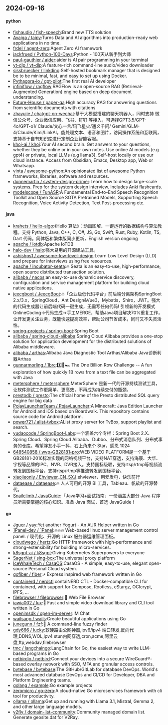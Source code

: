 ## 2024-09-16

#### python
* [fishaudio / fish-speech](https://github.com/fishaudio/fish-speech):Brand new TTS solution
* [Avaiga / taipy](https://github.com/Avaiga/taipy):Turns Data and AI algorithms into production-ready web applications in no time.
* [frdel / agent-zero](https://github.com/frdel/agent-zero):Agent Zero AI framework
* [jackfrued / Python-100-Days](https://github.com/jackfrued/Python-100-Days):Python - 100天从新手到大师
* [paul-gauthier / aider](https://github.com/paul-gauthier/aider):aider is AI pair programming in your terminal
* [yt-dlp / yt-dlp](https://github.com/yt-dlp/yt-dlp):A feature-rich command-line audio/video downloader
* [sissbruecker / linkding](https://github.com/sissbruecker/linkding):Self-hosted bookmark manager that is designed be to be minimal, fast, and easy to set up using Docker.
* [Pythagora-io / gpt-pilot](https://github.com/Pythagora-io/gpt-pilot):The first real AI developer
* [infiniflow / ragflow](https://github.com/infiniflow/ragflow):RAGFlow is an open-source RAG (Retrieval-Augmented Generation) engine based on deep document understanding.
* [Future-House / paper-qa](https://github.com/Future-House/paper-qa):High accuracy RAG for answering questions from scientific documents with citations
* [zhayujie / chatgpt-on-wechat](https://github.com/zhayujie/chatgpt-on-wechat):基于大模型搭建的聊天机器人，同时支持 微信公众号、企业微信应用、飞书、钉钉 等接入，可选择GPT3.5/GPT-4o/GPT-o1/ Claude/文心一言/讯飞星火/通义千问/ Gemini/GLM-4/Claude/Kimi/LinkAI，能处理文本、语音和图片，访问操作系统和互联网，支持基于自有知识库进行定制企业智能客服。
* [khoj-ai / khoj](https://github.com/khoj-ai/khoj):Your AI second brain. Get answers to your questions, whether they be online or in your own notes. Use online AI models (e.g gpt4) or private, local LLMs (e.g llama3). Self-host locally or use our cloud instance. Access from Obsidian, Emacs, Desktop app, Web or Whatsapp.
* [vinta / awesome-python](https://github.com/vinta/awesome-python):An opinionated list of awesome Python frameworks, libraries, software and resources.
* [donnemartin / system-design-primer](https://github.com/donnemartin/system-design-primer):Learn how to design large-scale systems. Prep for the system design interview. Includes Anki flashcards.
* [modelscope / FunASR](https://github.com/modelscope/FunASR):A Fundamental End-to-End Speech Recognition Toolkit and Open Source SOTA Pretrained Models, Supporting Speech Recognition, Voice Activity Detection, Text Post-processing etc.

#### java
* [krahets / hello-algo](https://github.com/krahets/hello-algo):《Hello 算法》：动画图解、一键运行的数据结构与算法教程。支持 Python, Java, C++, C, C#, JS, Go, Swift, Rust, Ruby, Kotlin, TS, Dart 代码。简体版和繁体版同步更新，English version ongoing
* [apache / iotdb](https://github.com/apache/iotdb):Apache IoTDB
* [halo-dev / halo](https://github.com/halo-dev/halo):强大易用的开源建站工具。
* [ashishps1 / awesome-low-level-design](https://github.com/ashishps1/awesome-low-level-design):Learn Low Level Design (LLD) and prepare for interviews using free resources.
* [apache / incubator-seata](https://github.com/apache/incubator-seata):🔥 Seata is an easy-to-use, high-performance, open source distributed transaction solution.
* [alibaba / nacos](https://github.com/alibaba/nacos):an easy-to-use dynamic service discovery, configuration and service management platform for building cloud native applications.
* [jeecgboot / JeecgBoot](https://github.com/jeecgboot/JeecgBoot):🔥「企业级低代码平台」前后端分离架构SpringBoot 2.x/3.x，SpringCloud，Ant Design&Vue3，Mybatis，Shiro，JWT。强大的代码生成器让前后端代码一键生成，无需写任何代码! 引领新的开发模式OnlineCoding->代码生成->手工MERGE，帮助Java项目解决70%重复工作，让开发更关注业务，既能快速提高效率，帮助公司节省成本，同时又不失灵活性。
* [spring-projects / spring-boot](https://github.com/spring-projects/spring-boot):Spring Boot
* [alibaba / spring-cloud-alibaba](https://github.com/alibaba/spring-cloud-alibaba):Spring Cloud Alibaba provides a one-stop solution for application development for the distributed solutions of Alibaba middleware.
* [alibaba / arthas](https://github.com/alibaba/arthas):Alibaba Java Diagnostic Tool Arthas/Alibaba Java诊断利器Arthas
* [gunnarmorling / 1brc](https://github.com/gunnarmorling/1brc):1️⃣🐝🏎️ The One Billion Row Challenge -- A fun exploration of how quickly 1B rows from a text file can be aggregated with Java
* [metersphere / metersphere](https://github.com/metersphere/metersphere):MeterSphere 是新一代的开源持续测试工具，让软件测试工作更简单、更高效，不再成为持续交付的瓶颈。
* [prestodb / presto](https://github.com/prestodb/presto):The official home of the Presto distributed SQL query engine for big data
* [PojavLauncherTeam / PojavLauncher](https://github.com/PojavLauncherTeam/PojavLauncher):A Minecraft: Java Edition Launcher for Android and iOS based on Boardwalk. This repository contains source code for Android platform.
* [power721 / alist-tvbox](https://github.com/power721/alist-tvbox):AList proxy server for TvBox, support playlist and search.
* [yudaocode / SpringBoot-Labs](https://github.com/yudaocode/SpringBoot-Labs):一个涵盖六个专栏：Spring Boot 2.X、Spring Cloud、Spring Cloud Alibaba、Dubbo、分布式消息队列、分布式事务的仓库。希望胖友小手一抖，右上角来个 Star，感恩 1024
* [648540858 / wvp-GB28181-pro](https://github.com/648540858/wvp-GB28181-pro):WEB VIDEO PLATFORM是一个基于GB28181-2016标准实现的网络视频平台，支持NAT穿透，支持海康、大华、宇视等品牌的IPC、NVR、DVR接入。支持国标级联，支持rtsp/rtmp等视频流转发到国标平台，支持rtsp/rtmp等推流转发到国标平台。
* [xiaojieonly / Ehviewer_CN_SXJ](https://github.com/xiaojieonly/Ehviewer_CN_SXJ):ehviewer，用爱发电，快乐前行
* [dataease / dataease](https://github.com/dataease/dataease):🔥 人人可用的开源 BI 工具，Tableau、帆软的开源替代。
* [Snailclimb / JavaGuide](https://github.com/Snailclimb/JavaGuide):「Java学习+面试指南」一份涵盖大部分 Java 程序员所需要掌握的核心知识。准备 Java 面试，首选 JavaGuide！

#### go
* [Jguer / yay](https://github.com/Jguer/yay):Yet another Yogurt - An AUR Helper written in Go
* [1Panel-dev / 1Panel](https://github.com/1Panel-dev/1Panel):🔥🔥🔥 Web-based linux server management control panel. / 现代化、开源的 Linux 服务器运维管理面板。
* [cloudwego / hertz](https://github.com/cloudwego/hertz):Go HTTP framework with high-performance and strong-extensibility for building micro-services.
* [k8sgpt-ai / k8sgpt](https://github.com/k8sgpt-ai/k8sgpt):Giving Kubernetes Superpowers to everyone
* [SagerNet / sing-box](https://github.com/SagerNet/sing-box):The universal proxy platform
* [IceWhaleTech / CasaOS](https://github.com/IceWhaleTech/CasaOS):CasaOS - A simple, easy-to-use, elegant open-source Personal Cloud system.
* [gofiber / fiber](https://github.com/gofiber/fiber):⚡️ Express inspired web framework written in Go
* [containerd / nerdctl](https://github.com/containerd/nerdctl):contaiNERD CTL - Docker-compatible CLI for containerd, with support for Compose, Rootless, eStargz, OCIcrypt, IPFS, ...
* [filebrowser / filebrowser](https://github.com/filebrowser/filebrowser):📂 Web File Browser
* [iawia002 / lux](https://github.com/iawia002/lux):👾 Fast and simple video download library and CLI tool written in Go
* [openimsdk / open-im-server](https://github.com/openimsdk/open-im-server):IM Chat
* [wailsapp / wails](https://github.com/wailsapp/wails):Create beautiful applications using Go
* [junegunn / fzf](https://github.com/junegunn/fzf):🌸 A command-line fuzzy finder
* [gdy666 / lucky](https://github.com/gdy666/lucky):软硬路由公网神器,ipv6/ipv4 端口转发,反向代理,DDNS,WOL,ipv4 stun内网穿透,cron,acme,阿里云盘,ftp,webdav,filebrowser
* [tmc / langchaingo](https://github.com/tmc/langchaingo):LangChain for Go, the easiest way to write LLM-based programs in Go
* [netbirdio / netbird](https://github.com/netbirdio/netbird):Connect your devices into a secure WireGuard®-based overlay network with SSO, MFA and granular access controls.
* [bytebase / bytebase](https://github.com/bytebase/bytebase):The GitHub/GitLab for database DevOps. World's most advanced database DevOps and CI/CD for Developer, DBA and Platform Engineering teams.
* [golang / example](https://github.com/golang/example):Go example projects
* [zeromicro / go-zero](https://github.com/zeromicro/go-zero):A cloud-native Go microservices framework with cli tool for productivity.
* [ollama / ollama](https://github.com/ollama/ollama):Get up and running with Llama 3.1, Mistral, Gemma 2, and other large language models.
* [v2fly / domain-list-community](https://github.com/v2fly/domain-list-community):Community managed domain list. Generate geosite.dat for V2Ray.
